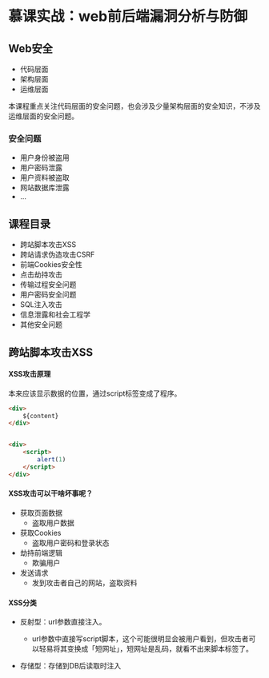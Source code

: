 # 慕课实战：web前后端漏洞分析与防御

## Web安全

- 代码层面
- 架构层面
- 运维层面

本课程重点关注代码层面的安全问题，也会涉及少量架构层面的安全知识，不涉及运维层面的安全问题。


### 安全问题

- 用户身份被盗用
- 用户密码泄露
- 用户资料被盗取
- 网站数据库泄露
- ...

## 课程目录

- 跨站脚本攻击XSS
- 跨站请求伪造攻击CSRF
- 前端Cookies安全性
- 点击劫持攻击
- 传输过程安全问题
- 用户密码安全问题
- SQL注入攻击
- 信息泄露和社会工程学
- 其他安全问题


## 跨站脚本攻击XSS

#### XSS攻击原理

本来应该显示数据的位置，通过script标签变成了程序。
```html
<div>
    ${content}
</div>


<div>
    <script>
        alert(1)
    </script>
</div>
```

#### XSS攻击可以干啥坏事呢？

- 获取页面数据
    - 盗取用户数据
- 获取Cookies
    - 盗取用户密码和登录状态
- 劫持前端逻辑
    - 欺骗用户
- 发送请求
    - 发到攻击者自己的网站，盗取资料

#### XSS分类

- 反射型：url参数直接注入。
    - url参数中直接写script脚本，这个可能很明显会被用户看到，但攻击者可以轻易将其变换成「短网址」，短网址是乱码，就看不出来脚本标签了。

- 存储型：存储到DB后读取时注入






